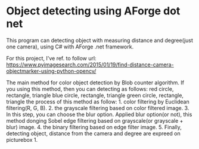 # Object detecting using AForge dot net

This program can detecting object with measuring distance and degree(just one camera), using C# with AForge .net framework.

For this project, I've ref. to follow url:
https://www.pyimagesearch.com/2015/01/19/find-distance-camera-objectmarker-using-python-opencv/

The main method for color object detection by Blob counter algorithm.
If you using this method, then you can detecting as follows:
            red circle, rectangle, triangle
            blue circle, rectangle, triangle
            green circle, rectangle, triangle
the process of this method as follow:
    1. color filtering by Euclidean filtering(R, G, B).
    2. the grayscale filtering based on color filtered image.
    3. In this step, you can choose the blur option. Applied blur option(or not),
       this method donging Sobel edge filtering based on grayscale(or grayscale + blur) image.
    4. the binary filtering based on edge filter image.
    5. Finally, detecting object, distance from the camera and degree are expreed on picturebox 1.
